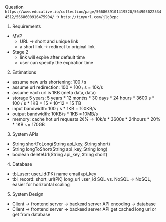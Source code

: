 Question
`https://www.educative.io/collection/page/5668639101419520/5649050225344512/5668600916475904/` -> `http://tinyurl.com/jlg8zpc`

1. Requirements
- MVP
  * URL -> short and unique link
  * a short link -> redirect to original link
- Stage 2
  * link will expire after default time
  * user can specify the expiration time

2. Estimations
- assume new urls shortening: 100 / s
- assume url redirection: 100 * 100 / s = 10k/s
- assume each url is 1KB (meta data, data)
- storage 5 years: 5 years * 12 months * 30 days * 24 hours * 3600 s * 100 / s * 1KB = 15 * 10^12 = 15 TB
- input bandwidth: 100 / s * 1KB = 100KB/s
- output bandwidth: 10KB/s * 1KB = 10MB/s
- memory: cache hot url requests 20% -> 10k/s * 3600s * 24hours  * 20% * 1KB ~= 170GB

3. System APIs
- String shortToLong(String api_key, String short)
- String longToShort(String api_key, String long)
- boolean deleteUrl(String api_key, String short)

4. Database
- tbl_user:
    user_id(PK)
    name
    email
    api_key
- tbl_record:
    short_url(PK)
    long_url
    user_id
SQL vs. NoSQL -> NoSQL, easier for horizontal scaling

5. System Design
* Client -> frontend server -> backend server API encoding -> database
* Client -> frontend server -> backend server API get cached long url or get from database



